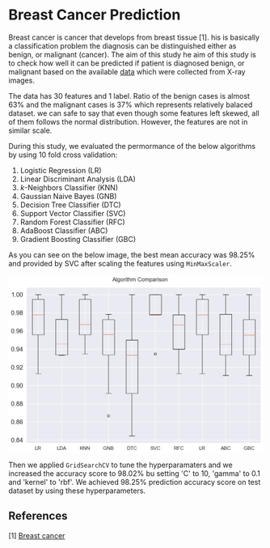 # Breast Cancer Prediction

Breast cancer is cancer that develops from breast tissue [1]. his is basically a classification problem the diagnosis can be distinguished either as benign, or malignant (cancer). The aim of this study he aim of this study is to check how well it can be predicted if patient is diagnosed benign, or malignant based on the available [data](https://github.com/muscak/breast-cancer-prediction/tree/master/Data) which were collected from X-ray images.

The data has 30 features and 1 label. Ratio of the benign cases is almost 63% and the malignant cases is 37% which represents relatively balaced dataset. we can safe to say that even though some features left skewed, all of them follows the normal distribution. However, the features are not in similar scale.

During this study, we evaluated the permormance of the below algorithms by using 10 fold cross validation:
1. Logistic Regression (LR)
2. Linear Discriminant Analysis (LDA)
3. $k$-Neighbors Classifier (KNN)
4. Gaussian Naive Bayes (GNB)
5. Decision Tree Classifier (DTC)
6. Support Vector Classifier (SVC)
7. Random Forest Classifier (RFC)
8. AdaBoost Classifier (ABC)
9. Gradient Boosting Classifier (GBC)

As you can see on the below image, the best mean accuracy was 98.25% and provided by SVC after scaling the features using `MinMaxScaler`.

<img src='images/bcp-svc.png' align='center' alt='Algorithm Comparison for Brest Cancer Prediction'>

Then we applied `GridSearchCV` to tune the hyperparamaters and we increased the accuracy score to 98.02% bu setting 'C' to 10, 'gamma' to 0.1 and 'kernel' to 'rbf'. We achieved 98.25% prediction accuracy score on test dataset by using these hyperparameters.


## References
[1] [Breast cancer](https://en.wikipedia.org/wiki/Breast_cancer)
